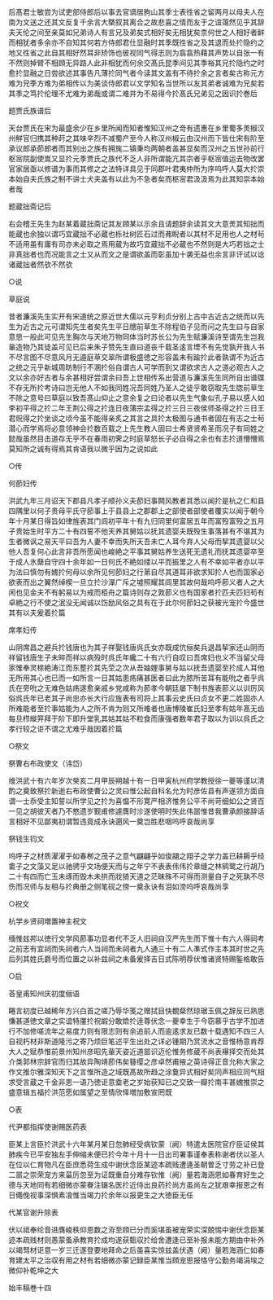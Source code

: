 <!-- { "loadSidebar": true } -->
后髙君士敏尝为试吏部侍郎后以事去官谪居朐山其季士表徃省之留两月以母夫人在南为文送之还其文反复千余言大槩叙其离合之故悲喜之情而友于之谊蔼然见乎其辞夫天伦之间至亲莫如兄弟诗人有言兄及弟矣式相好矣无相犹矣柰何世之人相好者鲜而相犹者多余亦不自知其何若方侍郎君仕显融时其季既徃省之及其退而处扵隐约之地又徃省之此自其相好然耳非矫饰也彼视同气得志则为翕翕热藉其声势以自张一有不然则掉臂不相頋无异路人此非相犹而何余交髙氏昆季间见其季裕其兄扵隐约之时愈扵显融之日尝欲述其事告凡薄扵同气者今读其文盖有不待扵余之言者矣古称元方难为兄季方难为弟相传以为美谈侍郎君以文学知名当世所以友其弟者诚难为兄矣若其季之笃扵伦理不尤难为弟哉或谓二难并为不易得今扵髙氏兄弟见之因识扵巻后

题贾氏族谱后

天台贾氏在宋为最盛余少在乡里所闻而知者惟知汉州之竒有遗惠在乡里蜀多羙椒汉州觧官归携其种莳之其味辛烈不减蜀产至今人称汉州椒云由汉州而下皆仕宋有阶至承议郎承莭郎者而其别出之族有拥旄二镇秉均两朝者盖甚显矣而汉州之五世孙前行枢宻院副使嵩又显扵元季贾氏之族代不乏人非所谓能亢其宗者乎枢宻值运去物改罢官家居亟以修谱为事而其修之之法特详具见于同郡叶君夷仲所为序呜呼人莫大扵崇本始自夫氏族之制不讲士犬夫盖有以此为不急者矣而枢宻君汲汲焉为此其知崇本始者哉

题蔵拙斋记后

右会稽王先生为赵某着蔵拙斋记其友頋某以示余且请题辞余读其文大意羙其知拙而能蔵也余独以谓巧宜蔵拙不必蔵也栎社树匠石过而弗睨者以其材不足用也人之材茍不适用虽有庸有司亦未必取之焉用蔵为故巧宜蔵拙不必蔵也不然则是大巧若拙之士非真拙者也而况能言之士又从而文之是谓欲盖而彰虽加十袭无益也余言非讦试以谂诸蔵拙者然欤不然欤

○说

草庭说

昔者濂溪先生实开有宋道统之原近世大儒以元亨利贞分别上古中古近古之统而以先生为近古之元可谓知先生者矣先生平日牕前草生不除程伯子见而问之先生曰与自家意思一般此可见先生胸次与天地万物同体当时苏长公为先生赋濂溪诗至谓先生岂我軰造物乃其徒盖可见已后来朱子赞先生直曰道丧千载圣逺言堙不有先觉孰开我人书不尽言图不尽意风月无邉庭草交翠所谓极盛徳之形容盖未有踰扵此者孰谓不为近古之统之元乎新城周昉制行不溷扵俗自谓古人可学而到又谓欲求古人之道必观古人之文以余亦好古者与余甚相好尝谓余曰吾上世相传系出营道与濂溪先生同所自出谱牒不存无所扵考诗曰岂无他人不如我同姓况吾同姓乃圣人之徒乎敢窃取先生牎前草生不除之意号曰草庭以致吾髙山仰止之意余复之曰论者以先生气象似孔子易以感人如李初平得之扵二年王荆公得之扵连日夜蒲宗孟得之扵三日三夜侯师圣得之扵三日王君贶得之扵坐谈之顷今虽不能得亲炙之其言之具扵太极图与通书者固在有志之士茍潜心而学焉将必意领神会扵数百载之上先生教人固曰士希贤贤希圣而况子有同姓之懿哉虽然目击道存无乎不在春雨初霁之时庭草怒长子必自得之余也有志扵道懵懵焉莫知所之诚有得焉其肯语我以微乎因为之说如此

○传

何莭妇传

洪武九年三月诏天下郡县凡孝子顺孙义夫莭妇事闗风教者其悉以闻扵是杭之仁和县四隅里以何子贵母平氏守莭事上于县县上之郡郡上之部使者部使者覆实以闻于朝今年十月某日得旨如律旌表其门闾初平年十有九归同里何富居五年而富殁富殁之五月子贵始生时平方二十有四誓不他天养其舅姑以抚其遗婴夫既殁生事落甚有不堪其为生者微讽之易天平曰吾为人妻不幸而失所天吾未亡人耳今弃人父母而挈其遗婴以父他人吾复何心此言非吾所愿闻也峻絶之平事其舅姑养生送死无遗礼而抚其遗婴卒至于成人氷蘖自守四十余年如一日何氏不絶如缕以平而振里之人有不幸如平者亦以平为法曰慎勿有媿扵何母以余所见何莭妇之行苐自尽其道耳非欲求知扵人也而国家必欲表而出之翼然绰楔一旦立扵沙潬广斥之墟照耀其闾里其故何哉呜呼莭义者人之大闲也见金夫不有躬易以为戒而栢舟之篇诗则存之敦莭义也有国家者扵匹夫匹妇茍有卓絶之行不使之泯没无闻诚以饬励风俗之具有在于此尔何莭妇之获被光宠扵今盛世其有以夫爰着扵篇

席孝妇传

山阴席昌之避兵扵钱唐也为其子祥娶钱唐呉氏女亦既成伉俪矣兵退昌挈家还山阴而祥留钱唐生子未晬而祥以病殁时呉氏年纔二十有六行自叹曰吾席妇也义不当留父母家惟奉灵榇絶涛江而东塟扵其先茔之次从吾妯娌事舅与姑以抚吾遗婴至扵成人耳他无所用其心也已而一如所言一日其姑患疡痛甚医者曰此为脓所苦耳有能吮之者乎呉氏在旁吮之无难色姑疡遂愈亲戚乡党咸称为莭孝今朝廷屡下制书旌表莭义以训厉风俗呉氏年已老其子尚忠亦长大行应旌表有司将上其事云史氏曰贞女不更二姓固亦人所难能者至扵事姑能为人之所不肯为则又所难者也唐博陵崔氏妇至孝有姑年髙无齿每旦栉縰笄拜于阶下即升堂乳其姑其姑不粒食而康强者数年君子取以为训以呉氏之孝行较之讵不谓之尤难乎哉因着扵篇

○祭文

祭曹右布政使文（讳岱）

维洪武十有六年岁次癸亥二月甲辰朔越十有一日甲寅杭州府学教授徐一夔等谨以清酌之奠致祭扵新逝右布政使曹公之灵曰惟公起自科名允为时彦佐县有声遂领方面自谓一士忝受主知誓以所学见之扵为喜愠不形寛严相济惟务公平不尚苛细如公之贤百一见之胡彼天者乃不憗遗岁觐甫修遽膺时沴遂使明时失此伟噐惟昔我曹承颜接辞话言相好不见鄙夷初谓暂违竟成永诀遡风一奠岂胜悲咽呜呼哀哉尚享

祭钱生钧文

呜呼子之材质濯濯乎如春栁之茂子之意气翩翩乎如俊翮之翔子之学力盖已耕耨乎经畬子之文藻又足以驰骋乎文场便天而与之年宁不表表伟伟扵章缝之林鹓鹭之行胡乃二十有四而亡玉未琢而毁木未拱而戕猗天道之茫昧殊不可得而测量自子之死孰不尽伤而况师与友相与扵典册之侧笔砚之傍一奠永诀有泪如滂呜呼哀哉尚享

○祝文

杭学乡贤祠増置神主祝文

缅惟兹邦以徳行文学风莭事功显者代不乏人旧祠自汉严先生而下惟十有六人得祠考之前志有宜祠而失祠者六人当祠而未祠者九人通三十有二人凖式作主本其时世之先后列其姓氏爵号而位置之以补兹祠之未备爰择吉日式陈明荐伏惟诸贤特赐鍳格敢告

○启

荅皇甫知州庆初度俪语

睠言初度已越稀年方兴白首之嗟乃辱华笺之赠拭目快覩粲然琼琚玉佩之辞反已熟思慊甚道徳文章之实谊特厪扵祝嘏分敢嫓扵逹尊伏念一夔幸生于今窃慕乎古学不加进行不加修嗟流年之易度力则有限志则有余追前人而逾逺求友已数十载遇知不四三人自视朽材非斯道隆污之寄乃烦巨笔述平生出处之详必锺期乃赏流水之音惟杨意肯荐大人之赋恭惟前景州知州彦昭先軰天姿近道噐识迈伦惟务修蔵不尚表襮择交而处其介类郭林宗辞官而归其故异陶靖莭伟矣簮缨之彦卓然甫掖之英诗得正音允称大家之作文推尔雅深知天下之言惟所造之域既髙故所趋之涂敻异式相好矣同声相应同气相求受言蔵之千金非恩一语乃徳讵意埀老之岁始获知已之交致一瓣扵南丰甚媿推崇之盛意辑五福扵洪范愿如属望之至情欣怿増加敷宣罔既

○表

代尹都指挥使谢赐医药表

臣某上言臣扵洪武十六年某月某日忽肺经受病钦蒙（阙）特遣太医院官疗臣证侯其肺疾今已平安独左手伸缩未便已扵今年十月十一日出司署事谨奉表称谢者伏以圣人在位以仁育物凡在臣庶悉荷生成中谢伏念臣某迹本疏贱遭逄圣朝曽乏寸劳之补已登二噐之崇荣宠方来菑厉忽至为证既重自分难存钦惟（阙）量若海涵恩如春育好生之德与天地同有若细微亦蒙眷注辍名医扵近侍出良药扵尚方虽尚左之犹艰幸报恩之有日僶俛视事深惧素飡惟当竭力扵余年以报更生之大徳臣无任

代某官谢升除表

伏以祗奉纶音进膺峻秩仰恩数之洊至頋已分而奚堪虽被宠荣实深兢惕中谢伏念臣某迹本疏贱材则愚蒙蚤承教育扵成均遂获甄収扵给舍遭逢已至补报未能方期由中补外以竭驽材讵意一岁三迁遂登要地拜命之后虽喜实惊兹盖伏遇（阙）量若海涵仁如春育建太平之治収有用之材有若细微亦蒙记録臣某惟当頋宠思报恪守公勤务竭涓埃之微仰补乾坤之大

始丰稿巻十四
